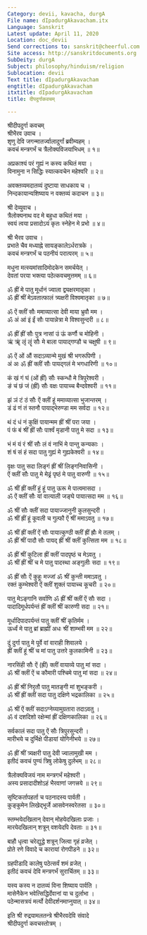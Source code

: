 ```yaml
---
Category: devii, kavacha, durgA
File name: dIpadurgAkavacham.itx
Language: Sanskrit
Latest update: April 11, 2020
Location: doc_devii
Send corrections to: sanskrit@cheerful.com
Site access: http://sanskritdocuments.org
SubDeity: durgA
Subject: philosophy/hinduism/religion
Sublocation: devii
Text title: dIpadurgAkavacham
engtitle: dIpadurgAkavacham
itxtitle: dIpadurgAkavacham
title: दीपदुर्गाकवचम्

---
```

  
 श्रीदीपदुर्गा कवचम्   
श्रीभैरव उवाच ।  
शृणु देवि जगन्मातर्ज्वालादुर्गां ब्रवीम्यहम् ।  
कवचं मन्त्रगर्भं च त्रैलोक्यविजयाभिधम् ॥ १॥  
  
अप्रकाश्यं परं गुह्यं न कस्य कथितं मया ।  
विनामुना न सिद्धिः स्यात्कवचेन महेश्वरि ॥ २॥  
  
अवक्तव्यमदातव्यं दुष्टाया साधकाय च ।  
निन्दकायान्यशिष्याय न वक्तव्यं कदाचन ॥ ३॥  
  
श्री देव्युवाच ।  
त्रैलोक्यनाथ वद मे बहुधा कथितं मया ।  
स्वयं त्वया प्रसादोऽयं कृतः स्नेहेन मे प्रभो ॥ ४॥  
  
श्री भैरव उवाच ।  
प्रभाते चैव मध्याह्ने सायङ्कालेऽर्धरात्रके ।  
कवचं मन्त्रगर्भं च पठनीयं परात्परम् ॥ ५॥  
  
मधुना मत्स्यमांसादिमोदकेन समर्चयेत् ।  
देवतां परया भक्त्या पठेत्कवचमुत्तमम् ॥ ६॥  
  
ॐ ह्रीं मे पातु मूर्धानं ज्वाला द्व्यक्षरमातृका ।  
ॐ ह्रीं श्रीं मेऽवतात्फालं त्र्यक्षरी विश्वमातृका ॥ ७॥  
  
ॐ ऐं क्लीं सौः ममाव्यात्सा देवी माया भ्रुवौ मम ।  
ॐ अं आं इं ईं सौः पायान्नेत्रा मे विश्वसुन्दरी ॥ ८॥  
  
ॐ ह्रीं ह्रीं सौः पुत्र नासां उं ऊं कर्णौ च मोहिनी ।  
ऋं ॠं लृं लॄं सौः मे बाला पायाद्गण्डौ च चक्षुषी ॥ ९॥  
  
ॐ ऐं ओं औं सदाऽव्यान्मे मुखं श्री भगरूपिणी ।  
अं अः ॐ ह्रीं क्लीं सौः पायद्गलं मे भगधारिणी ॥ १०॥  
  
कं खं गं घं (ओं ह्रीं) सौः स्कन्धौ मे त्रिपुरेश्वरी ।  
ङं चं छं जं (ह्रीं) सौः वक्षः पायाच्च बैन्दवेश्वरी ॥ ११॥  
  
झं ञं टं ठं सौः ऐं क्लीं हूं ममाव्यात्सा भुजान्तरम् ।  
डं ढं णं तं स्तनौ पायाद्भेरुण्डा मम सर्वदा ॥ १२॥  
  
थं दं धं नं कुक्षिं पायान्मम ह्रीं श्रीं परा जया ।  
पं फं बं श्रीं ह्रीं सौः पार्श्वं मृडानी पातु मे सदा ॥ १३॥  
  
भं मं यं रं श्रीं सौः लं वं नाभिं मे पान्तु कन्यकाः ।  
शं षं सं हं सदा पातु गुह्यं मे गुह्यकेश्वरी ॥ १४॥  
  
वृक्षः पातु सदा लिङ्गं ह्रीं श्रीं लिङ्गनिवासिनी ।  
ऐं क्लीं सौः पातु मे मेढ्रं पृष्ठं मे पातु वारुणी ॥ १५॥  
  
ॐ श्रीं ह्रीं क्लीं हुं हूं पातु ऊरू मे पात्वमासदा ।  
ॐ ऐं क्लीं सौः यां वात्याली जङ्घे पायात्सदा मम ॥ १६॥  
  
ॐ श्रीं सौः क्लीं सदा पायाज्जानुनी कुलसुन्दरी ।  
ॐ श्रीं ह्रीं हूं कूवली च गुल्फौ ऐं श्रीं ममाऽवतु ॥ १७॥  
  
ॐ श्रीं ह्रीं क्लीं ऐं सौः पायात्कुण्ठी क्लीं ह्रीं ह्रौः मे तलम् ।  
ॐ ह्रीं श्रीं पादौ सौः पायद् ह्रीं श्रीं क्लीं कुत्सिता मम ॥ १८॥  
  
ॐ ह्रीं श्रीं कुटिला ह्रीं क्लीं पादपृष्ठं च मेऽवतु ।  
ॐ श्रीं ह्रीं श्रीं च मे पातु पादस्था अङ्गुलीः सदा ॥ १९॥  
  
ॐ ह्रीं सौः ऐं कुहूः मज्जां ॐ श्रीं कुन्ती ममाऽवतु ।  
रक्तं कुम्भेश्वरी ऐं क्लीं शुक्लं पायाच्च कूचरी ॥ २०॥  
  
पातु मेऽङ्गानि सर्वाणि ॐ ह्रीं श्रीं क्लीं ऐं सौः सदा ।  
पादादिमूर्धपर्यन्तं ह्रीं क्लीं श्रीं कारुणी सदा ॥ २१॥  
  
मूर्धादिपादपर्यन्तं पातु क्लीं श्रीं कृतिर्मम ।  
ऊर्ध्वं मे पातु ब्रां ब्राह्मीं अधः श्रीं शाम्भवी मम ॥ २२॥  
  
दुं दुर्गा पातु मे पूर्वे वां वाराही शिवालये ।  
ह्रीं क्लीं हूं श्रीं च मां पातु उत्तरे कुलकामिनी ॥ २३॥  
  
नारसिंही सौः ऐं (ह्रीं) क्लीं वायाव्ये पातु मां सदा ।  
ॐ श्रीं क्लीं ऐं च कौमारी पश्चिमे पातु मां सदा ॥ २४॥  
  
ॐ ह्रीं श्रीं निरृतौ पातु मातङ्गी मां शुभङ्करी ।  
ॐ श्रीं ह्रीं क्लीं सदा पातु दक्षिणे भद्रकालिका ॥ २५॥  
  
ॐ श्रीं ऐं क्लीं सदाऽग्नेय्यामुग्रतारा तदाऽवतु ।  
ॐ वं दशदिशो रक्षेन्मां ह्रीं दक्षिणकालिका ॥ २६॥  
  
सर्वकालं सदा पातु ऐं सौः त्रिपुरसुन्दरी ।  
मारीभये च दुर्भिक्षे पीडायां योगिनीभये ॥ २७॥  
  
ॐ ह्रीं श्रीं त्र्यक्षरी पातु देवी ज्वालामुखी मम ।  
इतीदं कवचं पुण्यं त्रिषु लोकेषु दुर्लभम् ॥ २८॥  
  
त्रैलोक्यविजयं नाम मन्त्रगर्भं महेश्वरी ।  
अस्य प्रसादादीशोऽहं भैरवाणां जगत्त्रये ॥ २९॥  
  
सृष्टिकर्तापहर्ता च पठनादस्य पार्वती ।  
कुङ्कुमेन लिखेद्भूर्जे आसवेनस्वरेतसा ॥ ३०॥  
  
स्तम्भयेदखिलान् देवान् मोहयेदखिलाः प्रजाः ।  
मारयेदखिलान् शत्रून् वशयेदपि देवताः ॥ ३१॥  
  
बाहौ धृत्वा चरेद्युद्धे शत्रून् जित्वा गृहं व्रजेत् ।  
प्रोते रणे विवादे च कारायां रोगपीडने ॥ ३२॥  
  
ग्रहपीडादि कालेषु पठेत्सर्वं शमं व्रजेत् ।  
इतीदं कवचं देवि मन्त्रगर्भं सुरार्चितम् ॥ ३३॥  
  
यस्य कस्य न दातव्यं विना शिष्याय पार्वति ।  
मासेनैकेन भवेत्सिद्धिर्देवानां या च दुर्लाभा ।  
पठेन्मासत्रयं मर्त्यो देवीदर्शनमाप्नुयात् ॥ ३४॥  
  
इति श्री रुद्रयामलतन्त्रे श्रीभैरवदेवि संवादे  
श्रीदीपदुर्गा कवचस्तोत्रम् ।  
  
  
